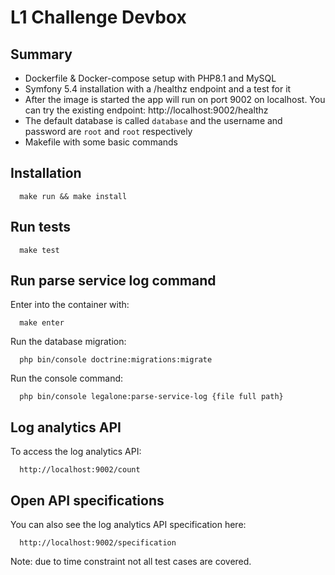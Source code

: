 # L1 Challenge Devbox

## Summary

- Dockerfile & Docker-compose setup with PHP8.1 and MySQL
- Symfony 5.4 installation with a /healthz endpoint and a test for it
- After the image is started the app will run on port 9002 on localhost. You can try the existing
  endpoint: http://localhost:9002/healthz
- The default database is called `database` and the username and password are `root` and `root`
  respectively
- Makefile with some basic commands

## Installation

```
  make run && make install
```

## Run tests

```
  make test
```

## Run parse service log command
Enter into the container with:
```
  make enter
```
Run the database migration:
```
  php bin/console doctrine:migrations:migrate
```
Run the console command:
```
  php bin/console legalone:parse-service-log {file full path}
```
## Log analytics API
To access the log analytics API:
```
  http://localhost:9002/count
```
## Open API specifications
You can also see the log analytics API specification here:
```
  http://localhost:9002/specification
```

Note: due to time constraint not all test cases are covered.
